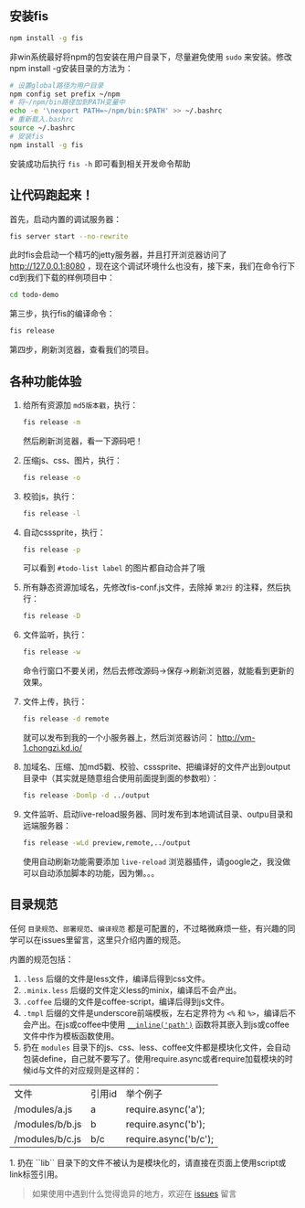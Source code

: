 ## 安装fis

```bash
npm install -g fis
```

非win系统最好将npm的包安装在用户目录下，尽量避免使用 ``sudo`` 来安装。修改npm install -g安装目录的方法为：

```bash
# 设置global路径为用户目录
npm config set prefix ~/npm
# 将~/npm/bin路径加到PATH变量中
echo -e '\nexport PATH=~/npm/bin:$PATH' >> ~/.bashrc
# 重新载入.bashrc
source ~/.bashrc
# 安装fis
npm install -g fis
```

安装成功后执行 ``fis -h`` 即可看到相关开发命令帮助

## 让代码跑起来！

首先，启动内置的调试服务器：

```bash
fis server start --no-rewrite
```

此时fis会启动一个精巧的jetty服务器，并且打开浏览器访问了 http://127.0.0.1:8080 ，现在这个调试环境什么也没有，接下来，我们在命令行下cd到我们下载的样例项目中：

```bash
cd todo-demo
```

第三步，执行fis的编译命令：

```bash
fis release
```

第四步，刷新浏览器，查看我们的项目。

## 各种功能体验

1. 给所有资源加 ``md5版本戳``，执行：

    ```bash
    fis release -m
    ```
    
    然后刷新浏览器，看一下源码吧！

1. 压缩js、css、图片，执行：

    ```bash
    fis release -o
    ```

1. 校验js，执行：

    ```bash
    fis release -l
    ```

1. 自动csssprite，执行：

    ```bash
    fis release -p
    ```
    
    可以看到 ``#todo-list label`` 的图片都自动合并了哦

1. 所有静态资源加域名，先修改fis-conf.js文件，去除掉 ``第2行`` 的注释，然后执行：

    ```bash
    fis release -D
    ```

1. 文件监听，执行：

    ```bash
    fis release -w
    ```
    
    命令行窗口不要关闭，然后去修改源码->保存->刷新浏览器，就能看到更新的效果。

1. 文件上传，执行：

    ```bash
    fis release -d remote
    ```
    
    就可以发布到我的一个小服务器上，然后浏览器访问： http://vm-1.chongzi.kd.io/

1. 加域名、压缩、加md5戳、校验、csssprite、把编译好的文件产出到output目录中（其实就是随意组合使用前面提到面的参数啦）：

    ```bash
    fis release -Domlp -d ../output
    ```

1. 文件监听、启动live-reload服务器、同时发布到本地调试目录、outpu目录和远端服务器：

    ```bash
    fis release -wLd preview,remote,../output
    ```

    使用自动刷新功能需要添加 ``live-reload`` 浏览器插件，请google之，我没做可以自动添加脚本的功能，因为懒。。。

## 目录规范

任何 ``目录规范``、``部署规范``、``编译规范`` 都是可配置的，不过略微麻烦一些，有兴趣的同学可以在issues里留言，这里只介绍内置的规范。

内置的规范包括：

1. ``.less`` 后缀的文件是less文件，编译后得到css文件。
1. ``.minix.less`` 后缀的文件定义less的minix，编译后不会产出。
1. ``.coffee`` 后缀的文件是coffee-script，编译后得到js文件。
1. ``.tmpl`` 后缀的文件是underscore前端模板，左右定界符为 ``<%`` 和 ``%>``，编译后不会产出。在js或coffee中使用 [``__inline('path')``](https://github.com/fouber/modjs-todo-demo/blob/master/modules/views/todos.js#L12) 函数将其嵌入到js或coffee文件中作为模板函数使用。
1. 扔在 ``modules`` 目录下的js、css、less、coffee文件都是模块化文件，会自动包装define，自己就不要写了。使用require.async或者require加载模块的时候id与文件的对应规则是这样的：
<table>
    <tr>
        <td>文件</td>
        <td>引用id</td>
        <td>举个例子</td>
    </tr>
    <tr>
        <td>/modules/a.js</td>
        <td>a</td>
        <td>require.async('a');</td>
    </tr>
    <tr>
        <td>/modules/b/b.js</td>
        <td>b</td>
        <td>require.async('b');</td>
    </tr>
    <tr>
        <td>/modules/b/c.js</td>
        <td>b/c</td>
        <td>require.async('b/c');</td>
    </tr>
</table>
1. 扔在 ``lib`` 目录下的文件不被认为是模块化的，请直接在页面上使用script或link标签引用。

> 如果使用中遇到什么觉得诡异的地方，欢迎在 [issues](https://github.com/fouber/fis/issues) 留言